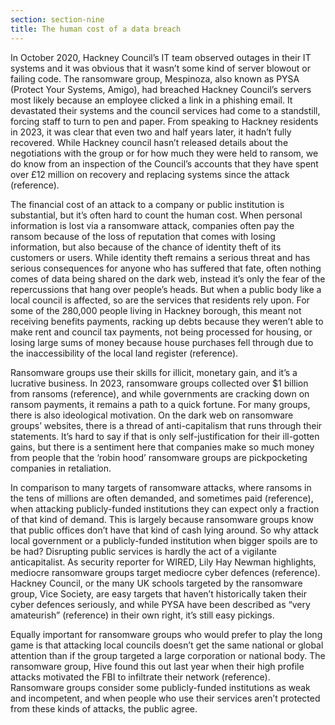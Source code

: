 ```yaml
---
section: section-nine
title: The human cost of a data breach
---
```

In October 2020, Hackney Council’s IT team observed outages in their IT systems and it was obvious that it wasn’t some kind of server blowout or failing code. The ransomware group, Mespinoza, also known as PYSA (Protect Your Systems, Amigo), had breached Hackney Council’s servers most likely because an employee clicked a link in a phishing email. It devastated their systems and the council services had come to a standstill, forcing staff to turn to pen and paper. From speaking to Hackney residents in 2023, it was clear that even two and half years later, it hadn’t fully recovered. While Hackney council hasn’t released details about the negotiations with the group or for how much they were held to ransom, we do know from an inspection of the Council’s accounts that they have spent over £12 million on recovery and replacing systems since the attack (reference).

The financial cost of an attack to a company or public institution is substantial, but it’s often hard to count the human cost. When personal information is lost via a ransomware attack, companies often pay the ransom because of the loss of reputation that comes with losing information, but also because of the chance of identity theft of its customers or users. While identity theft remains a serious threat and has serious consequences for anyone who has suffered that fate, often nothing comes of data being shared on the dark web, instead it’s only the fear of the repercussions that hang over people’s heads. But when a public body like a local council is affected, so are the services that residents rely upon. For some of the 280,000 people living in Hackney borough, this meant not receiving benefits payments, racking up debts because they weren’t able to make rent and council tax payments, not being processed for housing, or losing large sums of money because house purchases fell through due to the inaccessibility of the local land register (reference).

Ransomware groups use their skills for illicit, monetary gain, and it’s a lucrative business. In 2023, ransomware groups collected over $1 billion from ransoms (reference), and while governments are cracking down on ransom payments, it remains a path to a quick fortune. For many groups, there is also ideological motivation. On the dark web on ransomware groups’ websites, there is a thread of anti-capitalism that runs through their statements. It’s hard to say if that is only self-justification for their ill-gotten gains, but there is a sentiment here that companies make so much money from people that the ‘robin hood’ ransomware groups are pickpocketing companies in retaliation.

In comparison to many targets of ransomware attacks, where ransoms in the tens of millions are often demanded, and sometimes paid (reference), when attacking publicly-funded institutions they can expect only a fraction of that kind of demand. This is largely because ransomware groups know that public offices don’t have that kind of cash lying around. So why attack local government or a publicly-funded institution when bigger spoils are to be had? Disrupting public services is hardly the act of a vigilante anticapitalist. As security reporter for WIRED, Lily Hay Newman highlights, mediocre ransomware groups target mediocre cyber defences (reference). Hackney Council, or the many UK schools targeted by the ransomware group, Vice Society, are easy targets that haven’t historically taken their cyber defences seriously, and while PYSA have been described as “very amateurish” (reference) in their own right, it’s still easy pickings.

Equally important for ransomware groups who would prefer to play the long game is that attacking local councils doesn’t get the same national or global attention than if the group targeted a large corporation or national body. The ransomware group, Hive found this out last year when their high profile attacks motivated the FBI to infiltrate their network (reference). Ransomware groups consider some publicly-funded institutions as weak and incompetent, and when people who use their services aren’t protected from these kinds of attacks, the public agree.

